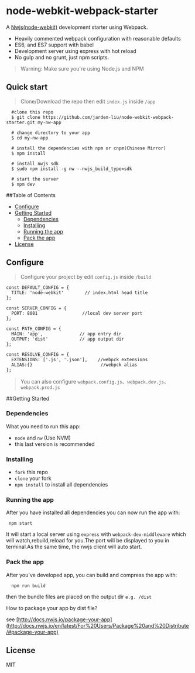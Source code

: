 # node-webkit-webpack-starter
  A [Nwjs(node-webkit)](https://github.com/nwjs/nw.js) development starter using Webpack.

* Heavily commented webpack configuration with reasonable defaults
* ES6, and ES7 support with babel
* Development server using express with hot reload
* No gulp and no grunt, just npm scripts.

> Warning: Make sure you're using Node.js and NPM

## Quick start
> Clone/Download the repo then edit `index.js` inside `/app`
```
  #clone this repo
  $ git clone https://github.com/jarden-liu/node-webkit-webpack-starter.git my-nw-app

  # change directory to your app
  $ cd my-nw-app

  # install the dependencies with npm or cnpm(Chinese Mirror)
  $ npm install

  # install nwjs sdk
  $ sudo npm install -g nw --nwjs_build_type=sdk

  # start the server
  $ npm dev
```

##Table of Contents
* [Configure](#configure)
* [Getting Started](#getting-started)
  * [Dependencies](#dependencies)
  * [Installing](#installing)
  * [Running the app](#running-the-app)
  * [Pack the app](#pack-the-app)
* [License](#license)

## Configure
> Configure your project by edit `config.js` inside `/build`
```
const DEFAULT_CONFIG = {
  TITLE: 'node-webkit'        // index.html head title
};

const SERVER_CONFIG = {
  PORT: 8081                 //local dev server port
};

const PATH_CONFIG = {
  MAIN: 'app',              // app entry dir
  OUTPUT: 'dist'            // app output dir
};

const RESOLVE_CONFIG = {
  EXTENSIONS: ['.js', '.json'],    //webpck extensions
  ALIAS:{}                          //webpck alias
};

```
> You can also configure `webpack.config.js`、`webpack.dev.js`、`webpack.prod.js`

##Getting Started
### Dependencies
What you need to run this app:
* `node` and `nw` (Use NVM)
* this last version is recommended

### Installing
* `fork` this repo
* `clone` your fork
* `npm install` to install all dependencies

### Running the app
After you have installed all dependencies you can now run the app with:
```
 npm start
```
It will start a local server using `express` with `webpack-dev-middleware` which will watch,rebuild,reload for you.The port will be displayed to you in terminal.As the same time, the nwjs client will auto start.

### Pack the app
After you've developed app, you can build and compress the app with:
```
  npm run build
```
then the bundle files are placed on the output dir `e.g. /dist`

How to package your app by dist file?

see [http://docs.nwjs.io/package-your-app](http://docs.nwjs.io/en/latest/For%20Users/Package%20and%20Distribute/#package-your-app)

## License
MIT

